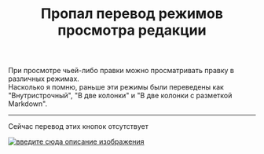 ﻿---
title: "Пропал перевод режимов просмотра редакции"
se.owner.user_id: 361777
se.owner.display_name: "Евгений"
se.owner.link: "https://ru.meta.stackoverflow.com/users/361777/%d0%95%d0%b2%d0%b3%d0%b5%d0%bd%d0%b8%d0%b9"
se.link: "https://ru.meta.stackoverflow.com/questions/10504/%d0%9f%d1%80%d0%be%d0%bf%d0%b0%d0%bb-%d0%bf%d0%b5%d1%80%d0%b5%d0%b2%d0%be%d0%b4-%d1%80%d0%b5%d0%b6%d0%b8%d0%bc%d0%be%d0%b2-%d0%bf%d1%80%d0%be%d1%81%d0%bc%d0%be%d1%82%d1%80%d0%b0-%d1%80%d0%b5%d0%b4%d0%b0%d0%ba%d1%86%d0%b8%d0%b8"
se.question_id: 10504
se.post_type: question
---
<p>При просмотре чьей-либо правки можно просматривать правку в различных режимах.<br>
Насколько я помню, раньше эти режимы были переведены как "Внутристрочный", "В две колонки" и "В две колонки с разметкой Markdown".</p>

<hr>

<p>Сейчас перевод этих кнопок отсутствует</p>

<p><a href="https://i.stack.imgur.com/dBkSs.png" rel="nofollow noreferrer"><img src="https://i.stack.imgur.com/dBkSs.png" alt="введите сюда описание изображения"></a></p>
